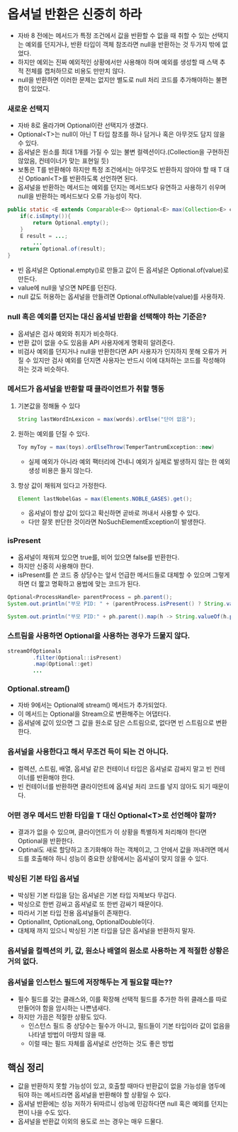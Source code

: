 # 옵셔널 반환은 신중히 하라

- 자바 8 전에는 메서드가 특정 조건에서 값을 반환할 수 없을 때 취할 수 있는 선택지는 예외를 던지거나, 반환 타입이
객체 참조라면 null을 반환하는 것 두가지 밖에 없었다.
- 하지만 예외는 진짜 예외적인 상황에서만 사용해야 하며 예외를 생성할 때 스택 추적 전체를 캡처하므로 비용도 만만치 않다.
- null을 반환하면 이러한 문제는 없지만 별도로 null 처리 코드를 추가해야하는 불편함이 있었다.

### 새로운 선택지

- 자바 8로 올라가며 Optional이란 선택지가 생겼다.
- Optional&lt;T>는 null이 아닌 T 타입 참조를 하나 담거나 혹은 아무것도 담지 않을 수 있다.
- 옵셔널은 원소를 최대 1개를 가질 수 있는 불변 컬렉션이다.(Collection을 구현하진 않았음, 컨테이너가 맞는 표현일 듯)
- 보통은 T를 반환해야 하지만 특정 조건에서는 아무것도 반환하지 않아야 할 때 T 대신 Optioanl&lt;T>를 반환하도록 선언하면 된다.
- 옵셔널을 반환하는 메서드는 예외를 던지는 메서드보다 유연하고 사용하기 쉬우며 null을 반환하는 메서드보다 오류 가능성이 작다.
```java
public static <E extends Comparable<E>> Optional<E> max(Collection<E> c){
    if(c.isEmpty()){
        return Optional.empty();
    }
    E result = ...;
        ...
    return Optional.of(result);    
}
```
- 빈 옵셔널은 Optional.empty()로 만들고 값이 든 옵셔널은 Optional.of(value)로 만든다.
- value에 null을 넣으면 NPE를 던진다.
- null 값도 허용하는 옵셔널을 만들려면 Optional.ofNullable(value)를 사용하자.

### null 혹은 예외를 던지는 대신 옵셔널 반환을 선택해야 하는 기준은?

- 옵셔널은 검사 예외와 취지가 비슷하다.
- 반환 값이 없을 수도 있음을 API 사용자에게 명확히 알려준다.
- 비검사 예외를 던지거나 null을 반환한다면 API 사용자가 인지하지 못해 오류가 커질 수 있지만 검사 예외를 던지면 사용자는 반드시
이에 대처하는 코드를 작성해야 하는 것과 비슷하다.

### 메서드가 옵셔널을 반환할 때 클라이언트가 취할 행동

1. 기본값을 정해둘 수 있다
    ```java
    String lastWordInLexicon = max(words).orElse("단어 없음");
    ```
   
2. 원하는 예외를 던질 수 있다.
    ```java
    Toy myToy = max(toys).orElseThrow(TemperTantrumException::new)
    ```
   - 실제 예외가 아니라 예외 팩터리에 건네니 예외가 실제로 발생하지 않는 한 예외 생성 비용은 들지 않는다.

3. 항상 값이 채워져 있다고 가정한다.
    ```java
    Element lastNobelGas = max(Elements.NOBLE_GASES).get();
    ```
   - 옵셔널이 항상 값이 있다고 확신하면 곧바로 꺼내서 사용할 수 있다.
   - 다만 잘못 판단한 것이라면 NoSuchElementException이 발생한다.

### isPresent

- 옵셔널이 채워져 있으면 true를, 비어 있으면 false를 반환한다.
- 하지만 신중히 사용해야 한다.
- isPresent를 쓴 코드 중 상당수는 앞서 언급한 메서드들로 대체할 수 있으며 그렇게 하면 더 짧고 명확하고 용법에 맞는 코드가 된다.
```java
Optional<ProcessHandle> parentProcess = ph.parent();
System.out.println("부모 PID: " + (parentProcess.isPresent() ? String.valueOf(parentProcess.get().pid()) : "N/A"));

System.out.println("부모 PID:" + ph.parent().map(h -> String.valueOf(h.pid())).orElse("N/A"));
```

### 스트림을 사용하면 Optional을 사용하는 경우가 드물지 않다.
```java
streamOfOptionals
        .filter(Optional::isPresent)
        .map(Optional::get)
        ...
```

### Optional.stream()

- 자바 9에서는 Optional에 stream() 메서드가 추가되었다.
- 이 메서드는 Optional을 Stream으로 변환해주는 어댑터다.
- 옵셔널에 값이 있으면 그 값을 원소로 담은 스트림으로, 없다면 빈 스트림으로 변환한다.

### 옵셔널을 사용한다고 해서 무조건 득이 되는 건 아니다.

- 컬렉션, 스트림, 배열, 옵셔널 같은 컨테이너 타입은 옵셔널로 감싸지 말고 빈 컨테이너를 반환해야 한다.
- 빈 컨테이너를 반환하면 클라이언트에 옵셔널 처리 코드를 넣지 않아도 되기 때문이다.

### 어떤 경우 메서드 반환 타입을 T 대신 Optional&lt;T>로 선언해야 할까?

- 결과가 없을 수 있으며, 클라이언트가 이 상황을 특별하게 처리해야 한다면 Optional을 반환한다.
- Optinal도 새로 할당하고 초기화해야 하는 객체이고, 그 안에서 값을 꺼내려면 메서드를 호출해야 하니 성능이 중요한 상황에서는
옵셔널이 맞지 않을 수 있다.

### 박싱된 기본 타입 옵셔널

- 박싱된 기본 타입을 담는 옵셔널은 기본 타입 자체보다 무겁다.
- 박싱으로 한번 감싸고 옵셔널로 또 한번 감싸기 때문이다.
- 따라서 기본 타입 전용 옵셔널들이 존재한다.
- OptionalInt, OptionalLong, OptionalDouble이다.
- 대체재 까지 있으니 박싱된 기본 타입을 담은 옵셔널을 반환하지 말자.

### 옵셔널을 컬렉션의 키, 값, 원소나 배열의 원소로 사용하는 게 적절한 상황은 거의 없다.

### 옵셔널을 인스턴스 필드에 저장해두는 게 필요할 때는??

- 필수 필드를 갖는 클래스와, 이를 확장해 선택적 필드를 추가한 하위 클래스를 따로 만들어야 함을 암시하는 나쁜냄새다.
- 하지만 가끔은 적절한 상황도 있다.
  - 인스턴스 필드 중 상당수는 필수가 아니고, 필드들이 기본 타입이라 값이 없음을 나타낼 방법이 마땅치 않을 때.
  - 이럴 때는 필드 자체를 옵셔널로 선언하는 것도 좋은 방법

## 핵심 정리

- 값을 반환하지 못할 가능성이 있고, 호출할 때마다 반환값이 없을 가능성을 염두에 둬야 하는 메서드라면 옵셔널을
반환해야 할 상황일 수 있다.
- 옵셔널 반환에는 성능 저하가 뒤따르니 성능에 민감하다면 null 혹은 예외를 던지는 편이 나을 수도 있다.
- 옵셔널을 반환값 이외의 용도로 쓰는 경우는 매우 드물다.